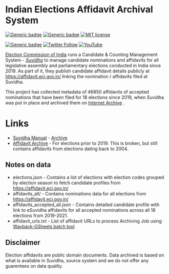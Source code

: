 # Indian Elections Affidavit Archival System

[![Generic badge](https://img.shields.io/badge/View_Data_on-Flat_Github-GREEN.svg)](https://flatgithub.com/srikanthlogic/AffidavitManagement?filename=data%2Faffidavits_accepted_all.json)
[![Generic badge](https://img.shields.io/badge/Archived_Affidavits-Internet_Archive-GREEN.svg)](https://web.archive.org/web/*/suvidha.eci.gov.in/*)
[![MIT license](https://img.shields.io/badge/License-MIT-blue.svg)](https://lbesson.mit-license.org/)


[![Generic badge](https://img.shields.io/badge/Project-ElectionTech-lightgrey.svg)](https://hasgeek.com/kaarana/electiontech/)
[![Twitter Follow](https://img.shields.io/twitter/follow/kaarana_?style=social)](https://twitter.com/kaarana_)
[![YouTube](https://img.shields.io/badge/ElectionTech-%23FF0000.svg?style=flat&logo=YouTube&logoColor=white)](https://www.youtube.com/playlist?list=PLnKey4ddtgY5X2EZjAH9Law_Pa8s5UEIB)


[Election Commission of India](https://eci.gov.in/) runs a Candidate & Counting Management System - [*Suvidha*](https://suvidha.eci.gov.in/) to manage candidate nominations and affidavits
for all legislative assembly and parliamentary elections conducted in India since 2019. As part of it, they publish candidate affidavit details publicly at https://affidavit.eci.gov.in/ linking the nomination / affidavits filed at Suvidha.

This project has collected metadata of 46850 affidavits of accepted nominations that have been filed for 18 elections since 2019, when Suvidha was put in place and archived them on [Internet Archive](https://web.archive.org) .

# Links
* [Suvidha Manual](https://cdn.s3waas.gov.in/s30ff8033cf9437c213ee13937b1c4c455/uploads/2020/10/2020101935.pdf) - [Archive](https://web.archive.org/web/20210811210321/https://cdn.s3waas.gov.in/s30ff8033cf9437c213ee13937b1c4c455/uploads/2020/10/2020101935.pdf)
* [Affidavit Archive](http://affidavitarchive.nic.in/) - For elections prior to 2019. This is broken, but still contains affidavits from elections dating back to 2004.

## Notes on data

* elections.json - Contains a list of elections with election codes grouped by election season to fetch candidate profiles from https://affidavit.eci.gov.in/
* affidavits_all/ - Contains nominations data for all elections from https://affidavit.eci.gov.in/
* affidavits_accepted_all.json - Contains detailed candidate profile with link to eSuvidha affidavits for all accepted nominations across all 18 elections from 2019-2021.
* affidavit_urls.txt - List of affidavit URLs to process Archiving Job using [Wayback-GSheets batch tool](https://archive.org/services/wayback-gsheets/)

## Disclaimer

Election affidavits are public domain documents. Data archived is based on what is available in Suvidha, source system and we do not offer any guarentees on data quality.
